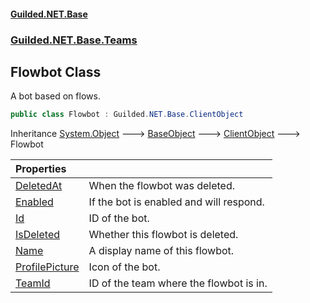 #### [Guilded.NET.Base](Guilded_NET_Base.md 'Guilded.NET.Base')
### [Guilded.NET.Base.Teams](Guilded_NET_Base.md#Guilded_NET_Base_Teams 'Guilded.NET.Base.Teams')
## Flowbot Class
A bot based on flows.  
```csharp
public class Flowbot : Guilded.NET.Base.ClientObject
```

Inheritance [System.Object](https://docs.microsoft.com/en-us/dotnet/api/System.Object 'System.Object') &#129106; [BaseObject](BaseObject.md 'Guilded.NET.Base.BaseObject') &#129106; [ClientObject](ClientObject.md 'Guilded.NET.Base.ClientObject') &#129106; Flowbot  

| Properties | |
| :--- | :--- |
| [DeletedAt](Flowbot_DeletedAt.md 'Guilded.NET.Base.Teams.Flowbot.DeletedAt') | When the flowbot was deleted.<br/> |
| [Enabled](Flowbot_Enabled.md 'Guilded.NET.Base.Teams.Flowbot.Enabled') | If the bot is enabled and will respond.<br/> |
| [Id](Flowbot_Id.md 'Guilded.NET.Base.Teams.Flowbot.Id') | ID of the bot.<br/> |
| [IsDeleted](Flowbot_IsDeleted.md 'Guilded.NET.Base.Teams.Flowbot.IsDeleted') | Whether this flowbot is deleted.<br/> |
| [Name](Flowbot_Name.md 'Guilded.NET.Base.Teams.Flowbot.Name') | A display name of this flowbot.<br/> |
| [ProfilePicture](Flowbot_ProfilePicture.md 'Guilded.NET.Base.Teams.Flowbot.ProfilePicture') | Icon of the bot.<br/> |
| [TeamId](Flowbot_TeamId.md 'Guilded.NET.Base.Teams.Flowbot.TeamId') | ID of the team where the flowbot is in.<br/> |
